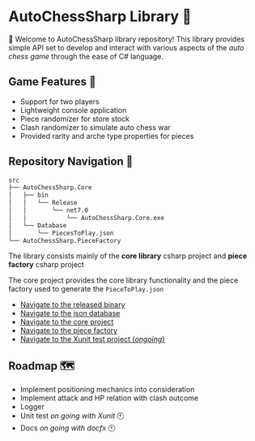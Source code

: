 # AutoChessSharp Library 🤼

👋 Welcome to AutoChessSharp library repository! This library provides simple API set to develop and interact with various aspects of the _auto chess game_ through the ease of C# language.

## Game Features 🍎

- Support for two players
- Lightweight console application
- Piece randomizer for store stock
- Clash randomizer to simulate auto chess war
- Provided rarity and arche type properties for pieces

## Repository Navigation 🔎

```txt
src
├── AutoChessSharp.Core
│   ├── bin
│   │   └── Release
│   │       └── net7.0
│   │           └── AutoChessSharp.Core.exe 
│   └── Database
│       └── PiecesToPlay.json    
└── AutoChessSharp.PieceFactory
```

The library consists mainly of the **core library** csharp project and **piece factory** csharp project

The core project provides the core library functionality and the piece factory used to generate the `PieceToPlay.json`

- [Navigate to the released binary](./src/AutoChessSharp.Core/bin/Release/net7.0)
- [Navigate to the json database](./src/AutoChessSharp.Core/Database)
- [Navigate to the core project](./src/AutoChessSharp.Core/)
- [Navigate to the piece factory](./src/AutoChessSharp.PieceFactory/)
- [Navigate to the Xunit test project (_ongoing_)](./src/AutoChessSharp.XTest/)

## Roadmap 🗺️

- Implement positioning mechanics into consideration
- Implement attack and HP relation with clash outcome
- Logger
- Unit test _on going with Xunit_ 🕙
- Docs _on going with docfx_ 🕙
